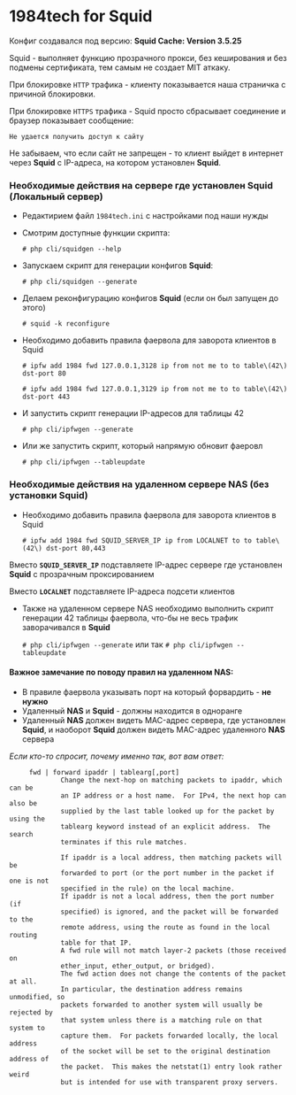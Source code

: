 # 1984tech for Squid
Конфиг создавался под версию: **Squid Cache: Version 3.5.25**

Squid - выполняет функцию прозрачного прокси,  без кеширования и без подмены сертификата, тем самым не создает MIT аткаку.

При блокировке `HTTP` трафика - клиенту показывается наша страничка с причиной блокировки.

При блокировке  `HTTPS` трафика - Squid просто сбрасывает соединение и браузер показывает сообщение:

    Не удается получить доступ к сайту

Не забываем, что если сайт не запрещен - то клиент выйдет в интернет через **Squid** с IP-адреса, на котором установлен **Squid**.

### Необходимые действия на сервере где установлен Squid (Локальный сервер)
- Редактирием файл `1984tech.ini` с настройками под наши нужды
- Смотрим доступные функции скрипта:

  `# php cli/squidgen --help`

- Запускаем скрипт для генерации конфигов **Squid**:

  `# php cli/squidgen --generate`

- Делаем реконфигурацию конфигов  **Squid** (если он был запущен до этого)

  `# squid -k reconfigure`

- Необходимо добавить правила фаервола для заворота клиентов в Squid

  `# ipfw add 1984 fwd 127.0.0.1,3128 ip from not me to to table\(42\) dst-port 80`

  `# ipfw add 1984 fwd 127.0.0.1,3129 ip from not me to to table\(42\) dst-port 443`

- И запустить скрипт генерации IP-адресов для таблицы 42

  `# php cli/ipfwgen --generate`

- Или же запустить скрипт, который напрямую обновит фаеровл

  `# php cli/ipfwgen --tableupdate`

### Необходимые действия на удаленном сервере NAS (без установки Squid)

- Необходимо добавить правила фаервола для заворота клиентов в Squid

  `# ipfw add 1984 fwd SQUID_SERVER_IP ip from LOCALNET to to table\(42\) dst-port 80,443`

Вместо **`SQUID_SERVER_IP`** подставляете IP-адрес сервере где установлен **Squid** с прозрачным проксированием

Вместо **`LOCALNET`** подставляете IP-адреса подсети клиентов

- Также на удаленном сервере NAS необходимо выполнить скрипт генерации 42 таблицы фаервола, что-бы не весь трафик заворачивался в **Squid**

    `# php cli/ipfwgen --generate`  или так `# php cli/ipfwgen --tableupdate`
#### Важное замечание по поводу правил на удаленном NAS:
- В правиле фаервола указывать порт на который форвардить - **не нужно**
- Удаленный **NAS** и **Squid** - должны находится в одноранге
- Удаленный **NAS** должен видеть MAC-адрес сервера, где установлен **Squid**, и наоборот **Squid** должен видеть MAC-адрес удаленного **NAS** сервера

*Если кто-то спросит, почему именно так, вот вам ответ:*
````
     fwd | forward ipaddr | tablearg[,port]
             Change the next-hop on matching packets to ipaddr, which can be
             an IP address or a host name.  For IPv4, the next hop can also be
             supplied by the last table looked up for the packet by using the
             tablearg keyword instead of an explicit address.  The search
             terminates if this rule matches.

             If ipaddr is a local address, then matching packets will be
             forwarded to port (or the port number in the packet if one is not
             specified in the rule) on the local machine.
             If ipaddr is not a local address, then the port number (if
             specified) is ignored, and the packet will be forwarded to the
             remote address, using the route as found in the local routing
             table for that IP.
             A fwd rule will not match layer-2 packets (those received on
             ether_input, ether_output, or bridged).
             The fwd action does not change the contents of the packet at all.
             In particular, the destination address remains unmodified, so
             packets forwarded to another system will usually be rejected by
             that system unless there is a matching rule on that system to
             capture them.  For packets forwarded locally, the local address
             of the socket will be set to the original destination address of
             the packet.  This makes the netstat(1) entry look rather weird
             but is intended for use with transparent proxy servers.
````
